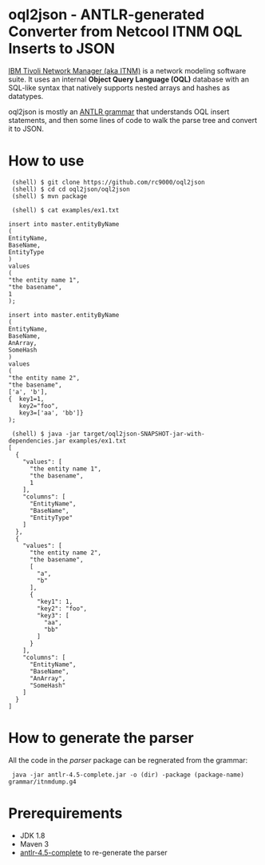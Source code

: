# oql2json - ANTLR-generated Converter from Netcool ITNM OQL Inserts to JSON

[IBM Tivoli Network Manager (aka ITNM)](http://www-03.ibm.com/software/products/en/ibmtivolinetworkmanageripedition) 
is a network modeling software suite. It uses an internal **Object Query Language (OQL)** database with an SQL-like syntax that 
natively supports nested arrays and hashes as datatypes.

oql2json is mostly an [ANTLR grammar](https://github.com/rc9000/oql2json/blob/master/oql2json/grammar/ItnmDump.g4) 
that understands OQL insert statements, and then some lines of code to walk the parse tree and convert it to JSON.

# How to use 
 
     (shell) $ git clone https://github.com/rc9000/oql2json
     (shell) $ cd cd oql2json/oql2json
     (shell) $ mvn package
    
     (shell) $ cat examples/ex1.txt
    
    insert into master.entityByName
    (
    EntityName,
    BaseName,
    EntityType
    )
    values
    (
    "the entity name 1",
    "the basename",
    1
    );
    
    insert into master.entityByName
    (
    EntityName,
    BaseName,
    AnArray,
    SomeHash
    )
    values
    (
    "the entity name 2",
    "the basename",
    ['a', 'b'],
    {  key1=1,
       key2="foo",
       key3=['aa', 'bb']}
    );
    
     (shell) $ java -jar target/oql2json-SNAPSHOT-jar-with-dependencies.jar examples/ex1.txt
    [
      {
        "values": [
          "the entity name 1",
          "the basename",
          1
        ],
        "columns": [
          "EntityName",
          "BaseName",
          "EntityType"
        ]
      },
      {
        "values": [
          "the entity name 2",
          "the basename",
          [
            "a",
            "b"
          ],
          {
            "key1": 1,
            "key2": "foo",
            "key3": [
              "aa",
              "bb"
            ]
          }
        ],
        "columns": [
          "EntityName",
          "BaseName",
          "AnArray",
          "SomeHash"
        ]
      }
    ]

# How to generate the parser

All the code in the *parser* package can be regnerated from the grammar:

     java -jar antlr-4.5-complete.jar -o (dir) -package (package-name) grammar/itnmdump.g4

# Prerequirements

 * JDK 1.8
 * Maven 3
 * [antlr-4.5-complete](http://www.antlr.org/download/antlr-4.5-complete.jar) to re-generate the parser
